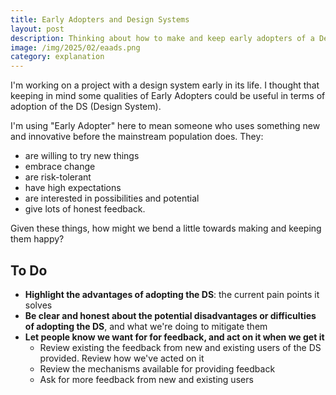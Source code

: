 ```yaml
---
title: Early Adopters and Design Systems
layout: post
description: Thinking about how to make and keep early adopters of a Design system happy
image: /img/2025/02/eaads.png
category: explanation
---
```


I'm working on a project with a design system early in its life. I thought that keeping in mind some qualities of Early Adopters could be useful in terms of adoption of the DS (Design System).

I'm using "Early Adopter" here to mean someone who uses something new and innovative before the mainstream population does. They:

- are willing to try new things
- embrace change
- are risk-tolerant
- have high expectations
- are interested in possibilities and potential
- give lots of honest feedback.

Given these things, how might we bend a little towards making and keeping them happy?

## To Do

- **Highlight the advantages of adopting the DS**: the current pain points it solves
- **Be clear and honest about the potential disadvantages or difficulties of adopting the DS**, and what we're doing to mitigate them
- **Let people know we want for for feedback, and act on it when we get it**
    - Review existing the feedback from new and existing users of the DS provided. Review how we've acted on it
    - Review the mechanisms available for providing feedback
    - Ask for more feedback from new and existing users
